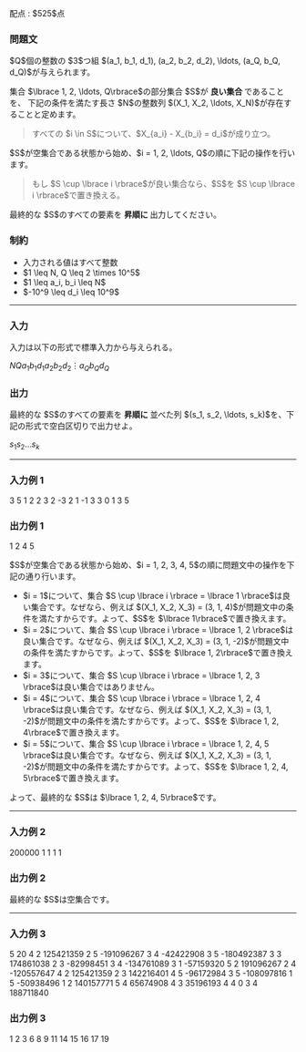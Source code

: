 
<div>

<span>

<span>

<p>
配点 : $525$点
</p>

<div>

<section>

### **問題文**

<p>
$Q$個の整数の $3$つ組 $(a_1, b_1, d_1), (a_2, b_2, d_2), \ldots, (a_Q, b_Q, d_Q)$が与えられます。
</p>

<p>
集合 $\lbrace 1, 2, \ldots, Q\rbrace$の部分集合 $S$が
<strong>
良い集合
</strong>
であることを、
下記の条件を満たす長さ $N$の整数列 $(X_1, X_2, \ldots, X_N)$が存在することと定めます。
</p>

<blockquote>

<p>
すべての $i \in S$について、$X_{a_i} - X_{b_i} = d_i$が成り立つ。
</p>

</blockquote>

<p>
$S$が空集合である状態から始め、$i = 1, 2, \ldots, Q$の順に下記の操作を行います。
</p>

<blockquote>

<p>
もし $S \cup \lbrace i \rbrace$が良い集合なら、$S$を $S \cup \lbrace i \rbrace$で置き換える。
</p>

</blockquote>

<p>
最終的な $S$のすべての要素を
<strong>
昇順に
</strong>
出力してください。
</p>

</section>

</div>

<div>

<section>

### **制約**

<ul>

<li>
入力される値はすべて整数
</li>

<li>
$1 \leq N, Q \leq 2 \times 10^5$
</li>

<li>
$1 \leq a_i, b_i \leq N$
</li>

<li>
$-10^9 \leq d_i \leq 10^9$
</li>

</ul>

</section>

</div>

---

<div>

<div>

<section>

### **入力**

<p>
入力は以下の形式で標準入力から与えられる。
</p>

<div>

$N$$Q$$a_1$$b_1$$d_1$$a_2$$b_2$$d_2$$\vdots$$a_Q$$b_Q$$d_Q$
</div>

</section>

</div>

<div>

<section>

### **出力**

<p>
最終的な $S$のすべての要素を
<strong>
昇順に
</strong>
並べた列 $(s_1, s_2, \ldots, s_k)$を、下記の形式で空白区切りで出力せよ。
</p>

<div>

$s_1$$s_2$$\ldots$$s_k$
</div>

</section>

</div>

</div>

---

<div>

<section>

### **入力例 1**

<div>

3 5
1 2 2
3 2 -3
2 1 -1
3 3 0
1 3 5

</div>

</section>

</div>

<div>

<section>

### **出力例 1**

<div>

1 2 4 5

</div>

<p>
$S$が空集合である状態から始め、$i = 1, 2, 3, 4, 5$の順に問題文中の操作を下記の通り行います。
</p>

<ul>

<li>
$i = 1$について、集合 $S \cup \lbrace i \rbrace = \lbrace 1 \rbrace$は良い集合です。なぜなら、例えば $(X_1, X_2, X_3) = (3, 1, 4)$が問題文中の条件を満たすからです。よって、$S$を $\lbrace 1\rbrace$で置き換えます。
</li>

<li>
$i = 2$について、集合 $S \cup \lbrace i \rbrace = \lbrace 1, 2 \rbrace$は良い集合です。なぜなら、例えば $(X_1, X_2, X_3) = (3, 1, -2)$が問題文中の条件を満たすからです。よって、$S$を $\lbrace 1, 2\rbrace$で置き換えます。
</li>

<li>
$i = 3$について、集合 $S \cup \lbrace i \rbrace = \lbrace 1, 2, 3 \rbrace$は良い集合ではありません。
</li>

<li>
$i = 4$について、集合 $S \cup \lbrace i \rbrace = \lbrace 1, 2, 4 \rbrace$は良い集合です。なぜなら、例えば $(X_1, X_2, X_3) = (3, 1, -2)$が問題文中の条件を満たすからです。よって、$S$を $\lbrace 1, 2, 4\rbrace$で置き換えます。
</li>

<li>
$i = 5$について、集合 $S \cup \lbrace i \rbrace = \lbrace 1, 2, 4, 5 \rbrace$は良い集合です。なぜなら、例えば $(X_1, X_2, X_3) = (3, 1, -2)$が問題文中の条件を満たすからです。よって、$S$を $\lbrace 1, 2, 4, 5\rbrace$で置き換えます。
</li>

</ul>

<p>
よって、最終的な $S$は $\lbrace 1, 2, 4, 5\rbrace$です。
</p>

</section>

</div>

---

<div>

<section>

### **入力例 2**

<div>

200000 1
1 1 1

</div>

</section>

</div>

<div>

<section>

### **出力例 2**

<div>


</div>

<p>
最終的な $S$は空集合です。
</p>

</section>

</div>

---

<div>

<section>

### **入力例 3**

<div>

5 20
4 2 125421359
2 5 -191096267
3 4 -42422908
3 5 -180492387
3 3 174861038
2 3 -82998451
3 4 -134761089
3 1 -57159320
5 2 191096267
2 4 -120557647
4 2 125421359
2 3 142216401
4 5 -96172984
3 5 -108097816
1 5 -50938496
1 2 140157771
5 4 65674908
4 3 35196193
4 4 0
3 4 188711840

</div>

</section>

</div>

<div>

<section>

### **出力例 3**

<div>

1 2 3 6 8 9 11 14 15 16 17 19

</div>

</section>

</div>

</span>

</span>

</div>
